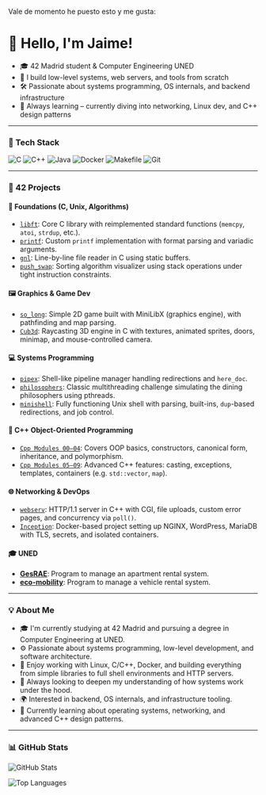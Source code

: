 Vale de momento he puesto esto y me gusta:

# 👋 Hello, I'm Jaime!

- 🎓 42 Madrid student & Computer Engineering UNED  
- 🧠 I build low-level systems, web servers, and tools from scratch  
- 🛠️ Passionate about systems programming, OS internals, and backend infrastructure  
- 🌱 Always learning – currently diving into networking, Linux dev, and C++ design patterns  


---

### 🧰 Tech Stack
![C](https://img.shields.io/badge/C-00599C?style=flat&logo=c&logoColor=white)
![C++](https://img.shields.io/badge/C++-00599C?style=flat&logo=c%2B%2B&logoColor=white)
![Java](https://img.shields.io/badge/Java-ED8B00?style=flat&logo=java&logoColor=white)
![Docker](https://img.shields.io/badge/Docker-2496ED?style=flat&logo=docker&logoColor=white)
![Makefile](https://img.shields.io/badge/Makefile-ffffff?style=flat&logo=gnubash&logoColor=black)
![Git](https://img.shields.io/badge/Git-F05032?style=flat&logo=git&logoColor=white)


---


### 🧱 42 Projects

#### 🧩 Foundations (C, Unix, Algorithms)
- [`libft`](https://github.com/jaimeol/libft): Core C library with reimplemented standard functions (`memcpy`, `atoi`, `strdup`, etc.).
- [`printf`](https://github.com/jaimeol/printf): Custom `printf` implementation with format parsing and variadic arguments.
- [`gnl`](https://github.com/jaimeol/gnl): Line-by-line file reader in C using static buffers.
- [`push_swap`](https://github.com/jaimeol/push_swap): Sorting algorithm visualizer using stack operations under tight instruction constraints.

#### 🖼️ Graphics & Game Dev
- [`so_long`](https://github.com/jaimeol/so_long): Simple 2D game built with MiniLibX (graphics engine), with pathfinding and map parsing.
- [`Cub3d`](https://github.com/jaimeol/Cub3d): Raycasting 3D engine in C with textures, animated sprites, doors, minimap, and mouse-controlled camera.

#### 💻 Systems Programming
- [`pipex`](https://github.com/jaimeol/pipex): Shell-like pipeline manager handling redirections and `here_doc`.
- [`philosophers`](https://github.com/jaimeol/philosophers): Classic multithreading challenge simulating the dining philosophers using pthreads.
- [`minishell`](https://github.com/jaimeol/minishell): Fully functioning Unix shell with parsing, built-ins, `dup`-based redirections, and job control.

#### 🧪 C++ Object-Oriented Programming
- [`Cpp Modules 00–04`](https://github.com/jaimeol/CppBatch1): Covers OOP basics, constructors, canonical form, inheritance, and polymorphism.
- [`Cpp Modules 05–09`](https://github.com/jaimeol/Cpp_Batch_2): Advanced C++ features: casting, exceptions, templates, containers (e.g. `std::vector`, `map`).

#### 🌐 Networking & DevOps
- [`webserv`](https://github.com/jaimeol/webserv): HTTP/1.1 server in C++ with CGI, file uploads, custom error pages, and concurrency via `poll()`.
- [`Inception`](https://github.com/jaimeol/Inception): Docker-based project setting up NGINX, WordPress, MariaDB with TLS, secrets, and isolated containers.


#### 🎓 UNED

- [**GesRAE**](https://github.com/jaimeol/gesRAE): Program to manage an apartment rental system.
- [**eco-mobility**](https://github.com/jaimeol/eco-mobility): Program to manage a vehicle rental system.

---

### 💡 About Me

- 🎓 I'm currently studying at 42 Madrid and pursuing a degree in Computer Engineering at UNED.
- ⚙️ Passionate about systems programming, low-level development, and software architecture.
- 🐧 Enjoy working with Linux, C/C++, Docker, and building everything from simple libraries to full shell environments and HTTP servers.
- 🚀 Always looking to deepen my understanding of how systems work under the hood.
- 🌍 Interested in backend, OS internals, and infrastructure tooling.
- 📘 Currently learning about operating systems, networking, and advanced C++ design patterns.

---

### 📊 GitHub Stats

![GitHub Stats](https://github-readme-stats.vercel.app/api?username=jaimeol&show_icons=true&theme=dark)

![Top Languages](https://github-readme-stats.vercel.app/api/top-langs/?username=jaimeol&layout=compact&theme=dark)
